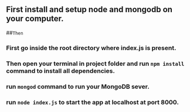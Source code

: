 ## First install and setup node and mongodb on your computer.

##`Then`

### First go inside the root directory where index.js is present.

### Then open your terminal in project folder and run `npm install` command to install all dependencies.

### run `mongod` command to run your MongoDB sever.

### run `node index.js` to start the app at localhost at port 8000.